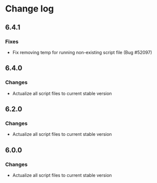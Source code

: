 # Change log

## 6.4.1

### Fixes

* Fix removing temp for running non-existing script file (Bug #52097)

## 6.4.0

### Changes

* Actualize all script files to current stable version

## 6.2.0

### Changes

* Actualize all script files to current stable version

## 6.0.0

### Changes

* Actualize all script files to current stable version
